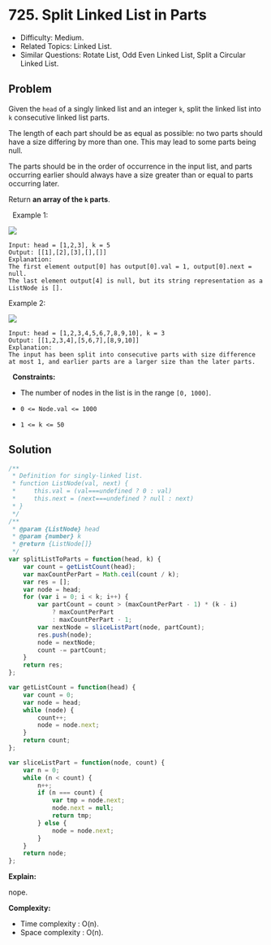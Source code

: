 # 725. Split Linked List in Parts

- Difficulty: Medium.
- Related Topics: Linked List.
- Similar Questions: Rotate List, Odd Even Linked List, Split a Circular Linked List.

## Problem

Given the `head` of a singly linked list and an integer `k`, split the linked list into `k` consecutive linked list parts.

The length of each part should be as equal as possible: no two parts should have a size differing by more than one. This may lead to some parts being null.

The parts should be in the order of occurrence in the input list, and parts occurring earlier should always have a size greater than or equal to parts occurring later.

Return **an array of the **`k`** parts**.

 
Example 1:

![](https://assets.leetcode.com/uploads/2021/06/13/split1-lc.jpg)

```
Input: head = [1,2,3], k = 5
Output: [[1],[2],[3],[],[]]
Explanation:
The first element output[0] has output[0].val = 1, output[0].next = null.
The last element output[4] is null, but its string representation as a ListNode is [].
```

Example 2:

![](https://assets.leetcode.com/uploads/2021/06/13/split2-lc.jpg)

```
Input: head = [1,2,3,4,5,6,7,8,9,10], k = 3
Output: [[1,2,3,4],[5,6,7],[8,9,10]]
Explanation:
The input has been split into consecutive parts with size difference at most 1, and earlier parts are a larger size than the later parts.
```

 
**Constraints:**


	
- The number of nodes in the list is in the range `[0, 1000]`.
	
- `0 <= Node.val <= 1000`
	
- `1 <= k <= 50`



## Solution

```javascript
/**
 * Definition for singly-linked list.
 * function ListNode(val, next) {
 *     this.val = (val===undefined ? 0 : val)
 *     this.next = (next===undefined ? null : next)
 * }
 */
/**
 * @param {ListNode} head
 * @param {number} k
 * @return {ListNode[]}
 */
var splitListToParts = function(head, k) {
    var count = getListCount(head);
    var maxCountPerPart = Math.ceil(count / k);
    var res = [];
    var node = head;
    for (var i = 0; i < k; i++) {
        var partCount = count > (maxCountPerPart - 1) * (k - i)
            ? maxCountPerPart
            : maxCountPerPart - 1;
        var nextNode = sliceListPart(node, partCount);
        res.push(node);
        node = nextNode;
        count -= partCount;
    }
    return res;
};

var getListCount = function(head) {
    var count = 0;
    var node = head;
    while (node) {
        count++;
        node = node.next;
    }
    return count;
};

var sliceListPart = function(node, count) {
    var n = 0;
    while (n < count) {
        n++;
        if (n === count) {
            var tmp = node.next;
            node.next = null;
            return tmp;
        } else {
            node = node.next;
        }
    }
    return node;
};
```

**Explain:**

nope.

**Complexity:**

* Time complexity : O(n).
* Space complexity : O(n).
